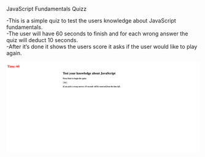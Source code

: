 JavaScript Fundamentals Quizz<br>

-This is a simple quiz to test the users knowledge about JavaScript fundamentals. <br>
-The user will have 60 seconds to finish and for each wrong answer the quiz will deduct 10 seconds.<br> 
-After it’s done it shows the users score it asks if the user would like to play again.

<img src=1.png>
<img scr=2.png>
